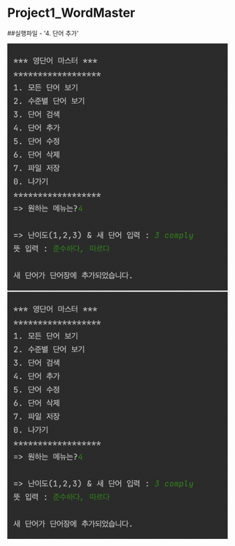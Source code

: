 # Project1_WordMaster

##실행파일 - '4. 단어 추가'


<img src="https://github.com/cillahh/Project1_WordMaster/blob/main/단어%20추가.png?raw=true">

<img src="https://github.com/cillahh/Project1_WordMaster/blob/main/단어%20추가.png?raw=true">
